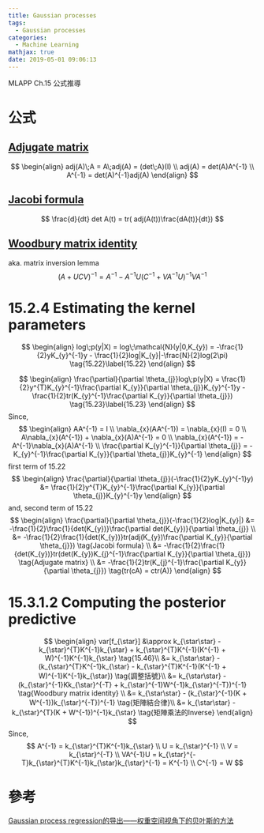 ```yaml
---
title: Gaussian processes
tags:
  - Gaussian processes
categories:
  - Machine Learning
mathjax: true
date: 2019-05-01 09:06:13
---
```


MLAPP Ch.15 公式推導

<!--more-->


# 公式
## [Adjugate matrix](https://en.wikipedia.org/wiki/Adjugate_matrix)
$$
\begin{align}
adj(A)\;A = A\;adj(A) = (det\;A)(I) \\
adj(A) = det(A)A^{-1} \\
A^{-1} = det(A)^{-1}adj(A)
\end{align}
$$
## [Jacobi formula](https://en.wikipedia.org/wiki/Jacobi%27s_formula)
$$
\frac{d}{dt} det A(t) = tr( adj(A(t))\frac{dA(t)}{dt})
$$
## [Woodbury matrix identity](https://en.wikipedia.org/wiki/Woodbury_matrix_identity)
aka. matrix inversion lemma
$$
\left(A+UCV\right)^{-1}=A^{-1}-A^{-1}U\left(C^{-1}+VA^{-1}U\right)^{-1}VA^{-1}
$$

# 15.2.4 Estimating the kernel parameters
$$
\begin{align}
log\;p(y|X) = log\;\mathcal{N}(y|0,K_{y}) = -\frac{1}{2}yK_{y}^{-1}y - \frac{1}{2}log|K_{y}|-\frac{N}{2}log(2\pi)
\tag{15.22}\label{15.22}
\end{align}
$$

$$
\begin{align}
\frac{\partial}{\partial \theta_{j}}log\;p(y|X) = \frac{1}{2}y^{T}K_{y}^{-1}\frac{\partial K_{y}}{\partial \theta_{j}}K_{y}^{-1}y -\frac{1}{2}tr(K_{y}^{-1}\frac{\partial K_{y}}{\partial \theta_{j}})
\tag{15.23}\label{15.23}
\end{align}
$$
Since,
$$
\begin{align}
AA^{-1} = I \\
\nabla_{x}(AA^{-1}) = \nabla_{x}(I) = 0 \\
A\nabla_{x}(A^{-1}) + \nabla_{x}(A)A^{-1} = 0 \\
\nabla_{x}(A^{-1}) = -A^{-1}\nabla_{x}(A)A^{-1} \\
\frac{\partial K_{y}^{-1}}{\partial \theta_{j}} = -K_{y}^{-1}\frac{\partial K_{y}}{\partial \theta_{j}}K_{y}^{-1}
\end{align}
$$
first term of 15.22
$$
\begin{align}
\frac{\partial}{\partial \theta_{j}}(-\frac{1}{2}yK_{y}^{-1}y) &= \frac{1}{2}y^{T}K_{y}^{-1}\frac{\partial K_{y}}{\partial \theta_{j}}K_{y}^{-1}y
\end{align}
$$
and, second term of 15.22
$$
\begin{align}
\frac{\partial}{\partial \theta_{j}}(-\frac{1}{2}log|K_{y}|) &= -\frac{1}{2}\frac{1}{det(K_{y})}\frac{\partial det(K_{y})}{\partial \theta_{j}} \\
&= -\frac{1}{2}\frac{1}{det(K_{y})}tr(adj(K_{y})\frac{\partial K_{y}}{\partial \theta_{j}}) \tag{Jacobi formula} \\
&= -\frac{1}{2}\frac{1}{det(K_{y})}tr(det(K_{y})K_{j}^{-1}\frac{\partial K_{y}}{\partial \theta_{j}}) \tag{Adjugate matrix} \\
&= -\frac{1}{2}tr(K_{j}^{-1}\frac{\partial K_{y}}{\partial \theta_{j}}) \tag{tr(cA) = ctr(A)}
\end{align}
$$


# 15.3.1.2 Computing the posterior predictive
$$
\begin{align}
var[f_{\star}] &\approx k_{\star\star} - k_{\star}^{T}K^{-1}k_{\star} + k_{\star}^{T}K^{-1}(K^{-1} + W)^{-1}K^{-1}k_{\star} \tag{15.46}\\
&= k_{\star\star} - (k_{\star}^{T}K^{-1}k_{\star} - k_{\star}^{T}K^{-1}(K^{-1} + W)^{-1}K^{-1}k_{\star}) \tag{調整括號}\\
&= k_{\star\star} - (k_{\star}^{-1}Kk_{\star}^{-T} + k_{\star}^{-1}W^{-1}k_{\star}^{-T})^{-1} \tag{Woodbury matrix identity} \\
&= k_{\star\star} - (k_{\star}^{-1}(K + W^{-1})k_{\star}^{-T})^{-1} \tag{矩陣結合律}\\
&= k_{\star\star} - k_{\star}^{T}(K + W^{-1})^{-1}k_{\star} \tag{矩陣乘法的Inverse}
\end{align}
$$
Since,
$$
A^{-1} = k_{\star}^{T}K^{-1}k_{\star} \\
U = k_{\star}^{-1} \\
V = k_{\star}^{-T} \\
VA^{-1}U = k_{\star}^{-T}k_{\star}^{T}K^{-1}k_{\star}k_{\star}^{-1} = K^{-1} \\
C^{-1} = W
$$

# 參考
[Gaussian process regression的导出——权重空间视角下的贝叶斯的方法](https://zhuanlan.zhihu.com/p/27554656)
